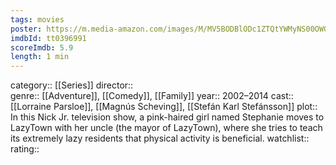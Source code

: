 ```yaml
---
tags: movies
poster: https://m.media-amazon.com/images/M/MV5BODBlODc1ZTQtYWMyNS00OWQ0LWE4ZDctYWY3M2ZiMjEyNzBjXkEyXkFqcGdeQXVyMTA0MTM5NjI2._V1_SX300.jpg
imdbId: tt0396991
scoreImdb: 5.9
length: 1 min
---
```


category:: [[Series]]
director::  
genre:: [[Adventure]], [[Comedy]], [[Family]]
year:: 2002–2014
cast:: [[Lorraine Parsloe]], [[Magnús Scheving]], [[Stefán Karl Stefánsson]]
plot:: In this Nick Jr. television show, a pink-haired girl named Stephanie moves to LazyTown with her uncle (the mayor of LazyTown), where she tries to teach its extremely lazy residents that physical activity is beneficial.
watchlist::
rating::
